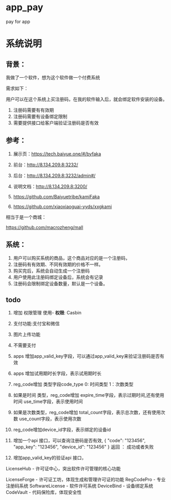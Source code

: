 # app_pay

pay for app

# 系统说明

## 背景：

我做了一个软件，想为这个软件做一个付费系统

需求如下：

用户可以在这个系统上买注册码，在我的软件输入后，就会绑定软件安装的设备。

1. 注册码需要有有效期
2. 注册码需要有设备绑定限制
3. 需要提供接口给客户端验证注册码是否有效


## 参考：

1. 展示页：https://tech.baiyue.one/#/byfaka
2. 前台：http://8.134.209.8:3232/
3. 后台：http://8.134.209.8:3232/admin#/
4. 说明文档：http://8.134.209.8:3200/
1. https://github.com/Baiyuetribe/kamiFaka


1. https://github.com/xiaoxiaoguai-yyds/xxgkami

相当于是一个商城：

https://github.com/macrozheng/mall

## 系统：

1. 用户可以购买系统的商品，这个商品对应的是一个注册码，
1. 注册码有有效期、不同有效期的价格不一样。
1. 购买完后，系统会自动生成一个注册码
1. 用户使用此注册码绑定设备后，系统会有记录
1. 注册码会限制绑定设备数量，默认是一个设备。


## todo

1. 增加 权限管理 使用- **权限**: Casbin
2. 支付功能:支付宝和微信 
1. 图片上传功能


1.  不需要支付
1. apps 增加app_valid_key字段，可以通过app_valid_key来验证注册码是否有效
1. apps 增加试用期时长字段，表示试用期时长
2. reg_code增加 类型字段code_type 0: 时间类型  1：次数类型
3. 如果是时间 类型，reg_code增加 expire_time字段，表示过期时间,还有使用时间 use_time字段，表示使用时间
4. 如果是次数类型，reg_code增加 total_count字段，表示总次数，还有使用次数 use_count字段，表示使用次数
5. reg_code增加device_id字段，表示绑定的设备id
1. 增加一个api 接口，可以查询注册码是否有效,
    {
        "code": "123456",
        "app_key": "123456",
        "device_id": "123456"
    }
    返回 ：
    成功或者失败



2. 增加app_valid_key的验证api 接口，

LicenseHub - 许可证中心，突出软件许可管理的核心功能

LicenseForge - 许可证工坊，体现生成和管理许可证的功能
RegCodePro - 专业注册码系统
SoftwareLicense - 软件许可系统
DeviceBind - 设备绑定系统
CodeVault - 代码保险库，体现安全性

